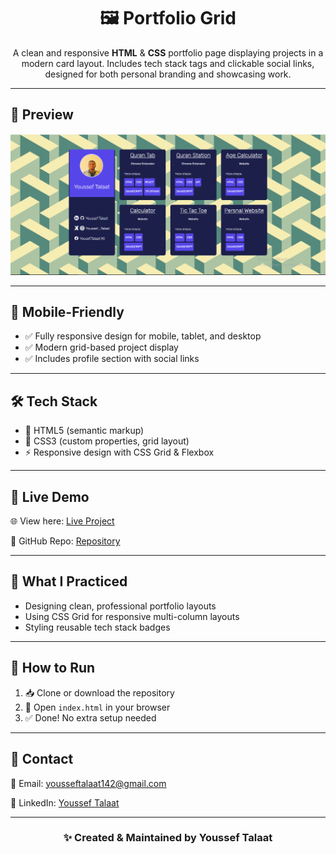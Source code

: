 <h1 align="center">🖼️ Portfolio Grid</h1>

<p align="center">
A clean and responsive <strong>HTML</strong> & <strong>CSS</strong> portfolio page displaying projects in a modern card layout. Includes tech stack tags and clickable social links, designed for both personal branding and showcasing work.
</p>

<hr>

<h2>📸 Preview</h2>
<div align="center">
  <img src="./screenshoot.png" width="800" alt="Portfolio Grid Preview"/>
</div>

<hr>

<h2>📱 Mobile-Friendly</h2>
<ul>
  <li>✅ Fully responsive design for mobile, tablet, and desktop</li>
  <li>✅ Modern grid-based project display</li>
  <li>✅ Includes profile section with social links</li>
</ul>

<hr>

<h2>🛠️ Tech Stack</h2>
<ul>
  <li>🧱 HTML5 (semantic markup)</li>
  <li>🎨 CSS3 (custom properties, grid layout)</li>
  <li>⚡ Responsive design with CSS Grid & Flexbox</li>
</ul>

<hr>

<h2>🚀 Live Demo</h2>

<p>🌐 View here: <a href="https://yousseftalaat-collab.github.io/Portfolio-Grid/" target="_blank">Live Project</a></p>
<p>📂 GitHub Repo: <a href="https://github.com/Yousseftalaat-collab/Portfolio-Grid" target="_blank">Repository</a></p>

<hr>

<h2>🧠 What I Practiced</h2>
<ul>
  <li>Designing clean, professional portfolio layouts</li>
  <li>Using CSS Grid for responsive multi-column layouts</li>
  <li>Styling reusable tech stack badges</li>
</ul>

<hr>

<h2>🧪 How to Run</h2>
<ol>
  <li>📥 Clone or download the repository</li>
  <li>📂 Open <code>index.html</code> in your browser</li>
  <li>✅ Done! No extra setup needed</li>
</ol>

<hr>

<h2>💬 Contact</h2>

<p>📧 Email: <a href="mailto:yousseftalaat142@gmail.com">yousseftalaat142@gmail.com</a></p>
<p>🔗 LinkedIn: <a href="https://www.linkedin.com/in/youssef-talaat-1aa2671b3/">Youssef Talaat</a></p>

---

<h3 align="center">✨ Created & Maintained by <strong>Youssef Talaat</strong></h3>
